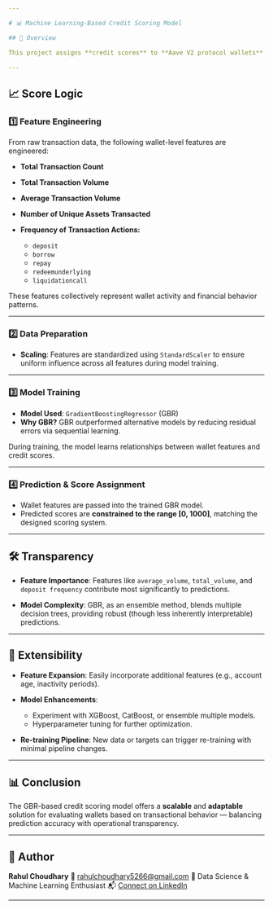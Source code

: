 ```yaml
---

# 📊 Machine Learning-Based Credit Scoring Model

## 🚀 Overview

This project assigns **credit scores** to **Aave V2 protocol wallets** using a **Gradient Boosting Regressor (GBR)** model. Scores are scaled from **0 to 1000**, quantifying wallet behavior based on historical transaction data.

---
```


## 📈 Score Logic

### 1️⃣ Feature Engineering

From raw transaction data, the following wallet-level features are engineered:

* **Total Transaction Count**
* **Total Transaction Volume**
* **Average Transaction Volume**
* **Number of Unique Assets Transacted**
* **Frequency of Transaction Actions:**

  * `deposit`
  * `borrow`
  * `repay`
  * `redeemunderlying`
  * `liquidationcall`

These features collectively represent wallet activity and financial behavior patterns.

---

### 2️⃣ Data Preparation

* **Scaling**: Features are standardized using `StandardScaler` to ensure uniform influence across all features during model training.

---

### 3️⃣ Model Training

* **Model Used**: `GradientBoostingRegressor` (GBR)
* **Why GBR?**
  GBR outperformed alternative models by reducing residual errors via sequential learning.

During training, the model learns relationships between wallet features and credit scores.

---

### 4️⃣ Prediction & Score Assignment

* Wallet features are passed into the trained GBR model.
* Predicted scores are **constrained to the range \[0, 1000]**, matching the designed scoring system.

---

## 🛠️ Transparency

* **Feature Importance**:
  Features like `average_volume`, `total_volume`, and `deposit frequency` contribute most significantly to predictions.

* **Model Complexity**:
  GBR, as an ensemble method, blends multiple decision trees, providing robust (though less inherently interpretable) predictions.

---

## 🔄 Extensibility

* **Feature Expansion**:
  Easily incorporate additional features (e.g., account age, inactivity periods).

* **Model Enhancements**:

  * Experiment with XGBoost, CatBoost, or ensemble multiple models.
  * Hyperparameter tuning for further optimization.

* **Re-training Pipeline**:
  New data or targets can trigger re-training with minimal pipeline changes.

---

## 📊 Conclusion

The GBR-based credit scoring model offers a **scalable** and **adaptable** solution for evaluating wallets based on transactional behavior — balancing prediction accuracy with operational transparency.

---

## 👤 Author

**Rahul Choudhary**
📧 [rahulchoudhary5266@gmail.com](mailto:rahulchoudhary5266@gmail.com)
💼 Data Science & Machine Learning Enthusiast
📬 [Connect on LinkedIn](https://www.linkedin.com/in/rahulchoudhary2000)

---
